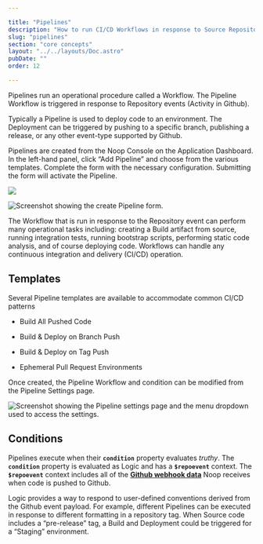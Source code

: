 ```yaml
---

title: "Pipelines"
description: "How to run CI/CD Workflows in response to Source Repository events"
slug: "pipelines"
section: "core concepts"
layout: "../../layouts/Doc.astro"
pubDate: ""
order: 12

---
```


Pipelines run an operational procedure called a Workflow. The Pipeline Workflow is triggered in response to Repository events (Activity in Github).

Typically a Pipeline is used to deploy code to an environment. The Deployment can be triggered by pushing to a specific branch, publishing a release, or any other event-type supported by Github.

Pipelines are created from the Noop Console on the Application Dashboard. In the left-hand panel, click “Add Pipeline” and choose from the various templates. Complete the form with the necessary configuration. Submitting the form will activate the Pipeline.

![](/assets/docs/imgs/857ae3b7-8209-43dd-8e67-a24ae5974045.png)

![Screenshot showing the create Pipeline form.](/assets/docs/imgs/47d18f57-f063-4e5c-9f36-0e692f15ad95.png)

The Workflow that is run in response to the Repository event can perform many operational tasks including: creating a Build artifact from source, running integration tests, running bootstrap scripts, performing static code analysis, and of course deploying code. Workflows can handle any continuous integration and delivery (CI/CD) operation.

## Templates

Several Pipeline templates are available to accommodate common CI/CD patterns

- Build All Pushed Code

- Build & Deploy on Branch Push

- Build & Deploy on Tag Push

- Ephemeral Pull Request Environments

Once created, the Pipeline Workflow and condition can be modified from the Pipeline Settings page.

![Screenshot showing the Pipeline settings page and the menu dropdown used to access the settings.](/assets/docs/imgs/fdd100ad-0860-4dd5-8547-876f565baf12.png)

## Conditions

Pipelines execute when their **`condition`** property evaluates *truthy*. The **`condition`** property is evaluated as Logic and has a **`$repoevent`** context. The **`$repoevent`** context includes all of the **[Github webhook data](https://docs.github.com/en/webhooks/webhook-events-and-payloads)** Noop receives when code is pushed to Github.

Logic provides a way to respond to user-defined conventions derived from the Github event payload. For example, different Pipelines can be executed in response to different formatting in a repository tag. When Source code includes a “pre-release” tag, a Build and Deployment could be triggered for a “Staging” environment.

